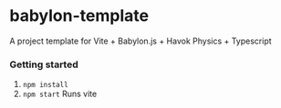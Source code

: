 # babylon-template
A project template for Vite + Babylon.js + Havok Physics + Typescript

### Getting started
1. `npm install`
2. `npm start` Runs vite

